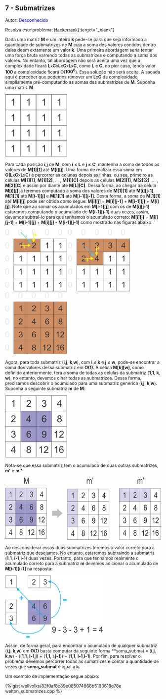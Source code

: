 ## 7 - Submatrizes
<div id="submatrizes"></div>

Autor: <font color = "blue">Desconhecido</font>

Resolva este problema: [Hackerrank][hackerrank-i]{:target="_blank"}

Dada uma matriz **M** e um inteiro **k** pede-se para que seja informado a quantidade de submatrizes de **M** cuja a soma dos valores contidos dentro delas deem extamente um valor **k**. Uma primeira abordagem seria tentar uma força bruta varrendo todas as submatrizes e computando a soma dos valores. No entanto, tal abordagem não será aceita uma vez que a complexidade ficará **L**x**C**x**L**x**C**x**L**x**C**, como **L** e **C**, no pior caso, tendo valor **100** a  complexidade ficará O(**$100^6$**). Essa solução não será aceita. A sacada aqui é perceber que podemos remover um **L**x**C** da complexidade simplismente  pré-computando as somas das submatrizes de **M**. Suponha uma matriz **M**:

<img src="https://github.com/wellvolks/wellvolks.github.io/raw/main/_includes/analises/gogeoEd01/imagens/mat_M.png" width="200" height="200" />

Para cada posição **i**,**j** de **M**, com **i** $\leqslant$ **L** e **j** $\leqslant$ **C**, mantenha a soma de todos os valores de **M\[1]\[1]** até **M\[i]\[j]**. Uma forma de realizar essa soma em **O(L**x**C**x**L**x**C**) é percorrer as colunas depois as linhas, ou sea, primeiro as células **M\[1]\[1]**, **M\[1]\[2]**, ... , **M\[1]\[C]** depois as células **M\[2]\[1]**, **M\[2]\[2]**, ... , **M\[2]\[C]** e assim por diante até **M\[L]\[C]**. Dessa forma, ao chegar na célula **M\[i]\[j]**  já teremos computado a soma dos valores de **M\[1]\[1]** até **M\[i]\[j-1]**, **M\[1]\[1]** até **M\[i-1]\[j]** e  **M\[1]\[1]** até **M\[i-1]\[j-1]**. Desta forma, a soma de **M\[1]\[1]** até **M\[i]\[j]** pode ser obtida como segue: **M\[i]\[j]** = **M\[i]\[j-1]** + **M\[i-1]\[j]** +  **M\[i]\[j]**. Note que ao somar os acumulados em **M\[i-1]\[j]** com os de **M\[i]\[j-1]** estaremos computando o acumulado de **M\[i-1]\[j-1]** duas vezes, assim, devemos subtrai-lo para que tenhamos o acumulado correto:  **M\[i]\[j]** = **M\[i]\[j-1]** + **M\[i-1]\[j]** +  **M\[i]\[j]** - **M\[i-1]\[j-1]** como mostrado nas figuras abaixo:

<img src="https://github.com/wellvolks/wellvolks.github.io/raw/main/_includes/analises/gogeoEd01/imagens/mat_pre.png"  width="200" height="200" />
<img src="https://github.com/wellvolks/wellvolks.github.io/raw/main/_includes/analises/gogeoEd01/imagens/mat_pre2.png" width="200" height="200" />
<img src="https://github.com/wellvolks/wellvolks.github.io/raw/main/_includes/analises/gogeoEd01/imagens/mat_pre3.png" width="200" height="200" />

Agora, para toda submatriz (**i**,**j**, **k**,**w**), com **i** $\leqslant$ **k** e **j** $\leqslant$ **w**, pode-se encontrar a soma dos valores dessa submatriz em **O(1)**. A célula **M\[k]\[w]**, como definido anteriormente, terá a soma de todas as células da submatriz (**1**,**1**, **k**, **w**), no entanto, devemos olhar todas as submatrizes. Dessa forma, precisamos descobrir o acumulado para uma submatriz generica (**i**,**j**, **k**,**w**). Suponha a seguinte submatriz **m** de **M**:

<img src="https://github.com/wellvolks/wellvolks.github.io/raw/main/_includes/analises/gogeoEd01/imagens/mat_sub.png"  width="200" height="200" />

Nota-se que essa submatriz tem o acumulado de duas outras submatrizes, **m'** e **m''**:

<img src="https://github.com/wellvolks/wellvolks.github.io/raw/main/_includes/analises/gogeoEd01/imagens/mat_mm.png"  width="600" height="200" />

Ao desconsiderar essas duas submatrizes teremos o valor correto para a submatriz que desejamos. No entanto, estaremos subtraindo a submatriz (**1**,**1**, **i-1**,**i-1**) duas vezes. Portanto, para que tenhamos realmente o acumulado correto para a submatriz **m** devemos adicionar o acumulado de **M\[i-1]\[i-1]** na resposta:

<img src="https://github.com/wellvolks/wellvolks.github.io/raw/main/_includes/analises/gogeoEd01/imagens/mat_calc.png" width="316.47" height="200" />

Assim, de forma geral, para encontrar o acumulado de qualquer submatriz (**i**,**j**, **k**,**w**) em **O(1)** basta computar da seguinte forma **soma_submat = (**i**,**j**, **k**,**w**) - ((**1**,**1**, **i-1**,**j**) + (**1**,**1**, **i**,**j-1**)) + (**1**,**1**, **i-1**,**i-1**). Por fim, para resolver o problema devemos percorrer todas as sumatrizes e contar a quantidade de vezes que **soma_submat** é igual a **k**. 

Um exemplo de implementação segue abaixo:

{% gist wellvolks/83f0af8c89e085074868b5193618e78e welton_submatrizes.cpp %}

[hackerrank-i]: https://www.hackerrank.com/contests/gogeo-problemas-ja-utilizados-em-avaliacoes/challenges/submatrizes
